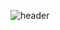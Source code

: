 ![header](https://capsule-render.vercel.app/api?type=waving&color=timeAuto&height=400&section=header&text=Welcome!&desc=Jiyeon's%20Github🍀%20&fontSize=70&descSize=40&fontColor=ffffff&fontAlignY=50)
